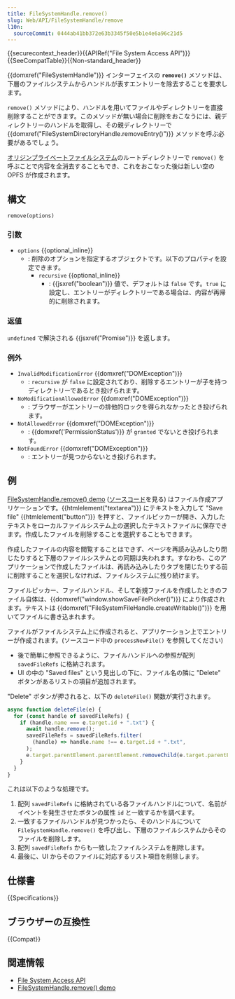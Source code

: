 ```yaml
---
title: FileSystemHandle.remove()
slug: Web/API/FileSystemHandle/remove
l10n:
  sourceCommit: 0444ab41bb372e63b3345f50e5b1e4e6a96c21d5
---
```


{{securecontext_header}}{{APIRef("File System Access API")}}{{SeeCompatTable}}{{Non-standard_header}}

{{domxref("FileSystemHandle")}} インターフェイスの **`remove()`** メソッドは、下層のファイルシステムからハンドルが表すエントリーを除去することを要求します。

`remove()` メソッドにより、ハンドルを用いてファイルやディレクトリーを直接削除することができます。このメソッドが無い場合に削除をおこなうには、親ディレクトリーのハンドルを取得し、その親ディレクトリーで {{domxref("FileSystemDirectoryHandle.removeEntry()")}} メソッドを呼ぶ必要があるでしょう。

[オリジンプライベートファイルシステム](/ja/docs/Web/API/File_System_Access_API#%E3%82%AA%E3%83%AA%E3%82%B8%E3%83%B3%E3%83%97%E3%83%A9%E3%82%A4%E3%83%99%E3%83%BC%E3%83%88%E3%83%95%E3%82%A1%E3%82%A4%E3%83%AB%E3%82%B7%E3%82%B9%E3%83%86%E3%83%A0)のルートディレクトリーで `remove()` を呼ぶことで内容を全消去することもでき、これをおこなった後は新しい空の OPFS が作成されます。

## 構文

```js-nolint
remove(options)
```

### 引数

- `options` {{optional_inline}}
  - : 削除のオプションを指定するオブジェクトです。以下のプロパティを設定できます。
    - `recursive` {{optional_inline}}
      - : {{jsxref("boolean")}} 値で、デフォルトは `false` です。`true` に設定し、エントリーがディレクトリーである場合は、内容が再帰的に削除されます。

### 返値

`undefined` で解決される {{jsxref("Promise")}} を返します。

### 例外

- `InvalidModificationError` {{domxref("DOMException")}}
  - : `recursive` が `false` に設定されており、削除するエントリーが子を持つディレクトリーであるとき投げられます。
- `NoModificationAllowedError` {{domxref("DOMException")}}
  - : ブラウザーがエントリーの排他的ロックを得られなかったとき投げられます。
- `NotAllowedError` {{domxref("DOMException")}}
  - : {{domxref('PermissionStatus')}} が `granted` でないとき投げられます。
- `NotFoundError` {{domxref("DOMException")}}
  - : エントリーが見つからないとき投げられます。

## 例

[FileSystemHandle.remove() demo](https://filesystemhandle-remove.glitch.me/) ([ソースコード](https://glitch.com/edit/#!/filesystemhandle-remove)を見る) はファイル作成アプリケーションです。{{htmlelement("textarea")}} にテキストを入力して "Save file" {{htmlelement("button")}} を押すと、ファイルピッカーが開き、入力したテキストをローカルファイルシステム上の選択したテキストファイルに保存できます。作成したファイルを削除することを選択することもできます。

作成したファイルの内容を閲覧することはできず、ページを再読み込みしたり閉じたりすると下層のファイルシステムとの同期は失われます。すなわち、このアプリケーションで作成したファイルは、再読み込みしたりタブを閉じたりする前に削除することを選択しなければ、ファイルシステムに残り続けます。

ファイルピッカー、ファイルハンドル、そして新規ファイルを作成したときのファイル自体は、{{domxref("window.showSaveFilePicker()")}} により作成されます。テキストは {{domxref("FileSystemFileHandle.createWritable()")}} を用いてファイルに書き込まれます。

ファイルがファイルシステム上に作成されると、アプリケーション上でエントリーが作成されます。(ソースコード中の `processNewFile()` を参照してください)

- 後で簡単に参照できるように、ファイルハンドルへの参照が配列 `savedFileRefs` に格納されます。
- UI の中の "Saved files" という見出しの下に、ファイル名の隣に "Delete" ボタンがあるリストの項目が追加されます。

"Delete" ボタンが押されると、以下の `deleteFile()` 関数が実行されます。

```js
async function deleteFile(e) {
  for (const handle of savedFileRefs) {
    if (handle.name === e.target.id + ".txt") {
      await handle.remove();
      savedFileRefs = savedFileRefs.filter(
        (handle) => handle.name !== e.target.id + ".txt",
      );
      e.target.parentElement.parentElement.removeChild(e.target.parentElement);
    }
  }
}
```

これは以下のような処理です。

1. 配列 `savedFileRefs` に格納されている各ファイルハンドルについて、名前がイベントを発生させたボタンの属性 `id` と一致するかを調べます。
2. 一致するファイルハンドルが見つかったら、そのハンドルについて `FileSystemHandle.remove()` を呼び出し、下層のファイルシステムからそのファイルを削除します。
3. 配列 `savedFileRefs` からも一致したファイルシステムを削除します。
4. 最後に、UI からそのファイルに対応するリスト項目を削除します。

## 仕様書

{{Specifications}}

## ブラウザーの互換性

{{Compat}}

## 関連情報

- [File System Access API](/ja/docs/Web/API/File_System_Access_API)
- [FileSystemHandle.remove() demo](https://filesystemhandle-remove.glitch.me/)
